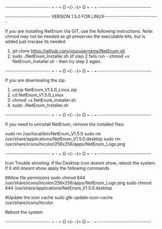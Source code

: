 ----------------------- ~ - ~ Ω <(-.-)> Ω ~ - ~ ---------------------------

----------------------- VERSION 1.5.0 FOR LINUX----------------------------

If you are installing NetEnum Via GIT, use the following instructions.
Note: chmod may not be needed as git preserves the executable bits, but is added just inscase its needed.

1. git clone https://github.com/yourusername/NetEnum.git
2. sudo ./NetEnum_Installer.sh
(if step 2 fails run - chmod +x NetEnum_Installer.sh - then try step 2 again.

----------------------- ~ - ~ Ω <(-.-)> Ω ~ - ~ ---------------------------

If you are downloaling the zip:

1. unzip NetEnum_V1.5.0_Linux.zip
2. cd NetEnum_V1.5.0_Linux
3. chmod +x NetEnum_Installer.sh
4. sudo ./NetEnum_Installer.sh

----------------------- ~ - ~ Ω <(-.-)> Ω ~ - ~ ---------------------------

If you need to uninstall NetEnum, remove the installed files:

sudo rm /usr/local/bin/NetEnum_V1.5.0
sudo rm /usr/share/applications/NetEnum_V1.5.0.desktop
sudo rm /usr/share/icons/hicolor/256x256/apps/NetEnum_Logo.png

----------------------- ~ - ~ Ω <(-.-)> Ω ~ - ~ ---------------------------

Icon Trouble shooting: if the Desktop icon doesnt show, reboot the system.
If it still doesnt show apply the following commands

#Allow file permisions
sudo chmod 644 /usr/share/icons/hicolor/256x256/apps/NetEnum_Logo.png
sudo chmod 644 /usr/share/applications/NetEnum_V1.5.0.desktop

#Update the icon cache
sudo gtk-update-icon-cache /usr/share/icons/hicolor

Reboot the system 


----------------------- ~ - ~ Ω <(-.-)> Ω ~ - ~ ---------------------------